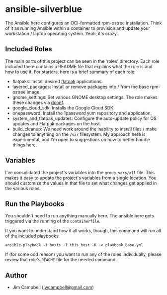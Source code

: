 ansible-silverblue
==================

The Ansible here configures an OCI-formatted rpm-ostree installation. Think of it as running
Ansible within a container to provision and update your workstation / laptop operating system. Yeah, it's crazy.

Included Roles
--------------

The main parts of this project can be seen in the 'roles' directory. Each role included there
contains a README file that explains what the role is and how to use it. For starters, here is a
brief summary of each role:

  - flatpaks: Install desired [flatpak](https://flatpak.org/) applications.
  - layered_packages: Install or remove packages into / from the base rpm-ostree image.
  - gnome_settings: Set various GNOME desktop settings. The role makes these changes via
    [dconf](https://wiki.gnome.org/Projects/dconf).
  - google_cloud_sdk: Installs the Google Cloud SDK.
  - onepassword: Install the 1password yum repository and application.
  - system_and_flatpak_updates: Configure the auto-update policy for OS updates and Flatpak
    packages on the host.
  - build_cleanup: We need work around the inability to install files /
    make changes to anything on the `/var` filesystem. My approach here is experimental, and I'm
    open to suggestions on how to better handle things here.

Variables
---------

I've consolidated the project's variables into the `group_vars/all` file. This makes it easy to
update the project's variables from a single location. You should customize the values in that
file to set what changes get applied in the various roles.

Run the Playbooks
-----------------

You shouldn't need to run anything manually here. The ansible here gets triggered via the running
of the `Containerfile`.

If you want to understand how it all works, though, this command will run all of the included
playbooks:

`ansible-playbook -i hosts -l this_host -K -v playbook_base.yml`

If (for some odd reason) you want to run any of the roles individually, please review that role's
`README` file for the needed command.

Author
------

  * Jim Campbell (jwcampbell@gmail.com)

